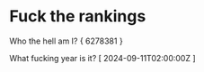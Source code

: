 # Fuck the rankings

Who the hell am I?
{ 6278381 }

What fucking year is it?
[ 2024-09-11T02:00:00Z ]
